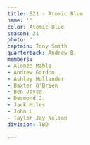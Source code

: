 ```yaml
---
title: S21 - Atomic Blue
name: ''
color: Atomic Blue
season: 21
photo: ''
captain: Tony Smith
quarterback: Andrew B.
members:
- Alonzo Mable
- Andrew Gordon
- Ashley Hollander
- Baxter O'Brien
- Ben Joyce
- Desmond J.
- Jack Miles
- John L.
- Taylor Jay Nelson
division: TBD

---
```

